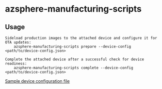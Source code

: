 # azsphere-manufacturing-scripts

## Usage

```
Sideload production images to the attached device and configure it for OTA updates:
    azsphere-manufacturing-scripts prepare --device-config <path/to/device-config.json>

Complete the attached device after a successful check for device readiness:
    azsphere-manufacturing-scripts complete --device-config <path/to/device-config.json>
```

[Sample device configuration file](./sample-device-config.json)

